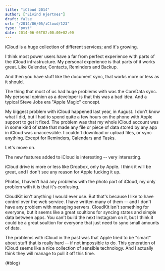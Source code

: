 ```yaml
---
title: "iCloud 2014"
author: ["Eivind Hjertnes"]
draft: false
url: "/2014/06/05/iCloud/123"
type: "post"
date: 2014-06-05T02:00:00+02:00
---
```


iCloud is a huge collection of different services; and it's growing.

I think most power users have a far from perfect experience with parts
of the iCloud infrastructure. My personal experience is that parts of it
works great. Like Calendar, Contacts, Reminders and Backup.

And then you have stuff like the document sync, that works more or less
as it should.

The thing that most of us had huge problems with was the CoreData sync.
My personal opinion as a developer is that this was a bad idea. And a
typical Steve Jobs era "Apple Magic" concept.

My biggest problem with iCloud happened last year, in August. I don't
know what I did, but I had to spend quite a few hours on the phone with
Apple support to get it fixed. The problem was that my whole iCloud
account was in some kind of state that made any file or piece of data
stored by any app in iCloud was unaccessible. I couldn't download or
upload files, or sync anything. Except for Reminders, Calendars and
Tasks.

Let's move on.

The new features added to iCloud is interesting -- very interesting.

iCloud drive is more or less like Dropbox, only by Apple. I think it
will be great, and I don't see any reason for Apple fucking it up.

Photos, I haven't had any problems with the photo part of iCloud, my
only problem with it is that it's confusing.

CloudKit isn't anything I would ever use. But that's because I like to
have control over the web service. I have written many of them -- and I
don't have any problem with managing servers. CloudKit isn't something
for everyone, but it seems like a great soultions for syncing states and
simple data between apps. You can't build the next Instagram on it, but
I think it could be a great soultion for everyone that just need to sync
small amounts of data.

The problems with iCloud in the past was that Apple tried to be "smart"
about stuff that is really hard -- if not impossible to do. This
generation of iCloud seems like a nice collection of sensible
technology. And I actually think they will manage to pull it off this
time.

(#blog)
